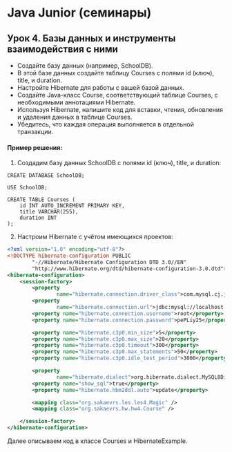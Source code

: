 # Java Junior (семинары)
## Урок 4. Базы данных и инструменты взаимодействия с ними
- Создайте базу данных (например, SchoolDB).
- В этой базе данных создайте таблицу Courses с полями id (ключ), title, и duration.
- Настройте Hibernate для работы с вашей базой данных.
- Создайте Java-класс Course, соответствующий таблице Courses, с необходимыми аннотациями Hibernate.
- Используя Hibernate, напишите код для вставки, чтения, обновления и удаления данных в таблице Courses.
- Убедитесь, что каждая операция выполняется в отдельной транзакции.

#### Пример решения:

1. Создадим базу данных SchoolDB с полями id (ключ), title, и duration:
```mysql-sql
CREATE DATABASE SchoolDB;

USE SchoolDB;

CREATE TABLE Courses (
    id INT AUTO_INCREMENT PRIMARY KEY,
    title VARCHAR(255),
    duration INT
);
```
2. Настроим Hibernate с учётом имеющихся проектов:
```xml
<?xml version="1.0" encoding="utf-8"?>
<!DOCTYPE hibernate-configuration PUBLIC
        "-//Hibernate/Hibernate Configuration DTD 3.0//EN"
        "http://www.hibernate.org/dtd/hibernate-configuration-3.0.dtd">
<hibernate-configuration>
    <session-factory>
        <property
                name="hibernate.connection.driver_class">com.mysql.cj.jdbc.Driver</property>
        <property
                name="hibernate.connection.url">jdbc:mysql://localhost:3306</property>
        <property name="hibernate.connection.username">root</property>
        <property name="hibernate.connection.password">pePLiy25</property>

        <property name="hibernate.c3p0.min_size">5</property>
        <property name="hibernate.c3p0.max_size">20</property>
        <property name="hibernate.c3p0.timeout">300</property>
        <property name="hibernate.c3p0.max_statements">50</property>
        <property name="hibernate.c3p0.idle_test_period">3000</property>

        <property
                name="hibernate.dialect">org.hibernate.dialect.MySQL8Dialect</property>
        <property name="show_sql">true</property>
        <property name="hibernate.hbm2ddl.auto">update</property>

        <mapping class="org.sakaevrs.les.les4.Magic" />
        <mapping class="org.sakaevrs.hw.hw4.Course" />

    </session-factory>
</hibernate-configuration>
```

Далее описываем код в классе Courses и HibernateExample.

